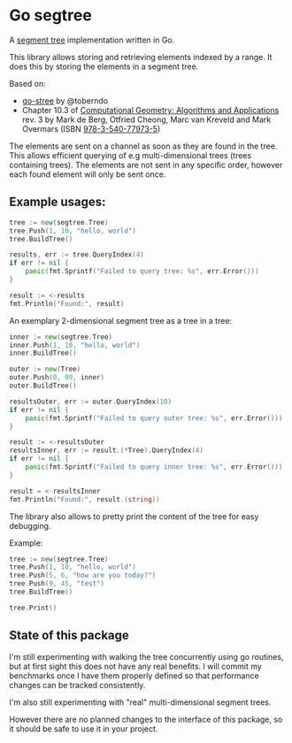# Go segtree

A [segment tree](http://en.wikipedia.org/wiki/Segment_tree) implementation written in Go.

This library allows storing and retrieving elements indexed by a range. It does this by storing the elements in a segment tree.

Based on:
- [go-stree](https://github.com/toberndo/go-stree) by @toberndo
- Chapter 10.3 of [Computational Geometry: Algorithms and Applications](http://www.cs.uu.nl/geobook/) rev. 3 by Mark de Berg, Otfried Cheong, Marc van Kreveld and Mark Overmars (ISBN [978-3-540-77973-5](http://link.springer.com/book/10.1007%2F978-3-540-77974-2))

The elements are sent on a channel as soon as they are found in the tree. This allows efficient querying of e.g multi-dimensional trees (trees containing trees). The elements are not sent in any specific order, however each found element will only be sent once.

## Example usages:

```go
tree := new(segtree.Tree)
tree.Push(1, 10, "hello, world")
tree.BuildTree()

results, err := tree.QueryIndex(4)
if err != nil {
	panic(fmt.Sprintf("Failed to query tree: %s", err.Error()))
}

result := <-results
fmt.Println("Found:", result)
```

An exemplary 2-dimensional segment tree as a tree in a tree:
```go
inner := new(segtree.Tree)
inner.Push(1, 10, "hello, world")
inner.BuildTree()

outer := new(Tree)
outer.Push(0, 99, inner)
outer.BuildTree()

resultsOuter, err := outer.QueryIndex(10)
if err != nil {
	panic(fmt.Sprintf("Failed to query outer tree: %s", err.Error()))
}

result := <-resultsOuter
resultsInner, err := result.(*Tree).QueryIndex(4)
if err != nil {
	panic(fmt.Sprintf("Failed to query inner tree: %s", err.Error()))
}

result = <-resultsInner
fmt.Println("Found:", result.(string))
```

The library also allows to pretty print the content of the tree for easy debugging.

Example:
```go
tree := new(segtree.Tree)
tree.Push(1, 10, "hello, world")
tree.Push(5, 6, "how are you today?")
tree.Push(9, 45, "test")
tree.BuildTree()

tree.Print()
```

## State of this package

I'm still experimenting with walking the tree concurrently using go routines, but at first sight this does not have any real benefits.
I will commit my benchmarks once I have them properly defined so that performance changes can be tracked consistently.

I'm also still experimenting with "real" multi-dimensional segment trees.

However there are no planned changes to the interface of this package, so it should be safe to use it in your project.
